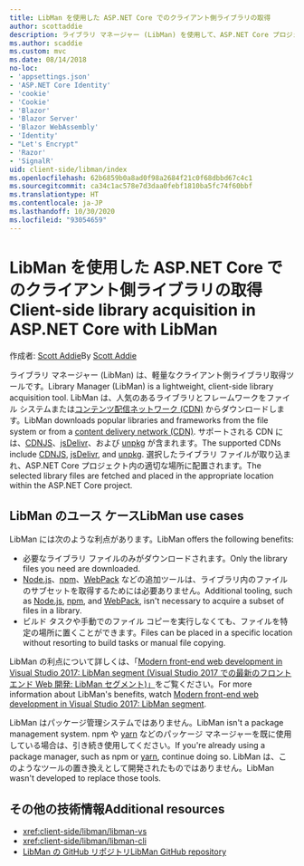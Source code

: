 ```yaml
---
title: LibMan を使用した ASP.NET Core でのクライアント側ライブラリの取得
author: scottaddie
description: ライブラリ マネージャー (LibMan) を使用して、ASP.NET Core プロジェクトにクライアント側ライブラリの資産をインストールする方法について説明します。
ms.author: scaddie
ms.custom: mvc
ms.date: 08/14/2018
no-loc:
- 'appsettings.json'
- 'ASP.NET Core Identity'
- 'cookie'
- 'Cookie'
- 'Blazor'
- 'Blazor Server'
- 'Blazor WebAssembly'
- 'Identity'
- "Let's Encrypt"
- 'Razor'
- 'SignalR'
uid: client-side/libman/index
ms.openlocfilehash: 62b6859b0a8ad0f98a2684f21c0f68dbbd67c4c1
ms.sourcegitcommit: ca34c1ac578e7d3daa0febf1810ba5fc74f60bbf
ms.translationtype: HT
ms.contentlocale: ja-JP
ms.lasthandoff: 10/30/2020
ms.locfileid: "93054659"
---
```

# <a name="client-side-library-acquisition-in-aspnet-core-with-libman"></a><span data-ttu-id="bea15-103">LibMan を使用した ASP.NET Core でのクライアント側ライブラリの取得</span><span class="sxs-lookup"><span data-stu-id="bea15-103">Client-side library acquisition in ASP.NET Core with LibMan</span></span>

<span data-ttu-id="bea15-104">作成者: [Scott Addie](https://twitter.com/Scott_Addie)</span><span class="sxs-lookup"><span data-stu-id="bea15-104">By [Scott Addie](https://twitter.com/Scott_Addie)</span></span>

<span data-ttu-id="bea15-105">ライブラリ マネージャー (LibMan) は、軽量なクライアント側ライブラリ取得ツールです。</span><span class="sxs-lookup"><span data-stu-id="bea15-105">Library Manager (LibMan) is a lightweight, client-side library acquisition tool.</span></span> <span data-ttu-id="bea15-106">LibMan は、人気のあるライブラリとフレームワークをファイル システムまたは[コンテンツ配信ネットワーク (CDN)](https://wikipedia.org/wiki/Content_delivery_network) からダウンロードします。</span><span class="sxs-lookup"><span data-stu-id="bea15-106">LibMan downloads popular libraries and frameworks from the file system or from a [content delivery network (CDN)](https://wikipedia.org/wiki/Content_delivery_network).</span></span> <span data-ttu-id="bea15-107">サポートされる CDN には、[CDNJS](https://cdnjs.com/)、[jsDelivr](https://www.jsdelivr.com/)、および [unpkg](https://unpkg.com/#/) が含まれます。</span><span class="sxs-lookup"><span data-stu-id="bea15-107">The supported CDNs include [CDNJS](https://cdnjs.com/), [jsDelivr](https://www.jsdelivr.com/), and [unpkg](https://unpkg.com/#/).</span></span> <span data-ttu-id="bea15-108">選択したライブラリ ファイルが取り込まれ、ASP.NET Core プロジェクト内の適切な場所に配置されます。</span><span class="sxs-lookup"><span data-stu-id="bea15-108">The selected library files are fetched and placed in the appropriate location within the ASP.NET Core project.</span></span>

## <a name="libman-use-cases"></a><span data-ttu-id="bea15-109">LibMan のユース ケース</span><span class="sxs-lookup"><span data-stu-id="bea15-109">LibMan use cases</span></span>

<span data-ttu-id="bea15-110">LibMan には次のような利点があります。</span><span class="sxs-lookup"><span data-stu-id="bea15-110">LibMan offers the following benefits:</span></span>

* <span data-ttu-id="bea15-111">必要なライブラリ ファイルのみがダウンロードされます。</span><span class="sxs-lookup"><span data-stu-id="bea15-111">Only the library files you need are downloaded.</span></span>
* <span data-ttu-id="bea15-112">[Node.js](https://nodejs.org)、[npm](https://www.npmjs.com)、[WebPack](https://webpack.js.org) などの追加ツールは、ライブラリ内のファイルのサブセットを取得するためには必要ありません。</span><span class="sxs-lookup"><span data-stu-id="bea15-112">Additional tooling, such as [Node.js](https://nodejs.org), [npm](https://www.npmjs.com), and [WebPack](https://webpack.js.org), isn't necessary to acquire a subset of files in a library.</span></span>
* <span data-ttu-id="bea15-113">ビルド タスクや手動でのファイル コピーを実行しなくても、ファイルを特定の場所に置くことができます。</span><span class="sxs-lookup"><span data-stu-id="bea15-113">Files can be placed in a specific location without resorting to build tasks or manual file copying.</span></span>

<span data-ttu-id="bea15-114">LibMan の利点について詳しくは、「[Modern front-end web development in Visual Studio 2017: LibMan segment (Visual Studio 2017 での最新のフロントエンド Web 開発: LibMan セグメント)」](https://channel9.msdn.com/Events/Build/2017/B8073#time=43m34s)をご覧ください。</span><span class="sxs-lookup"><span data-stu-id="bea15-114">For more information about LibMan's benefits, watch [Modern front-end web development in Visual Studio 2017: LibMan segment](https://channel9.msdn.com/Events/Build/2017/B8073#time=43m34s).</span></span>

<span data-ttu-id="bea15-115">LibMan はパッケージ管理システムではありません。</span><span class="sxs-lookup"><span data-stu-id="bea15-115">LibMan isn't a package management system.</span></span> <span data-ttu-id="bea15-116">npm や [yarn](https://yarnpkg.com) などのパッケージ マネージャーを既に使用している場合は、引き続き使用してください。</span><span class="sxs-lookup"><span data-stu-id="bea15-116">If you're already using a package manager, such as npm or [yarn](https://yarnpkg.com), continue doing so.</span></span> <span data-ttu-id="bea15-117">LibMan は、このようなツールの置き換えとして開発されたものではありません。</span><span class="sxs-lookup"><span data-stu-id="bea15-117">LibMan wasn't developed to replace those tools.</span></span>

## <a name="additional-resources"></a><span data-ttu-id="bea15-118">その他の技術情報</span><span class="sxs-lookup"><span data-stu-id="bea15-118">Additional resources</span></span>

* <xref:client-side/libman/libman-vs>
* <xref:client-side/libman/libman-cli>
* [<span data-ttu-id="bea15-119">LibMan の GitHub リポジトリ</span><span class="sxs-lookup"><span data-stu-id="bea15-119">LibMan GitHub repository</span></span>](https://github.com/aspnet/LibraryManager)
